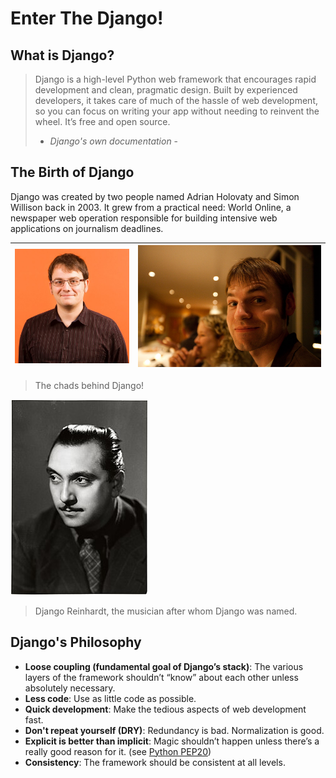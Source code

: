# Enter The Django!

## What is Django?

> Django is a high-level Python web framework that encourages rapid development and clean, pragmatic design. Built by experienced developers, it takes care of much of the hassle of web development, so you can focus on writing your app without needing to reinvent the wheel. It’s free and open source. 
> 
> 	- _Django's own documentation_ -

## The Birth of Django

Django was created by two people named Adrian Holovaty and Simon Willison back in 2003. It grew from a practical need: World Online, a newspaper web operation responsible for building intensive web applications on journalism deadlines.

| ![chad1](https://github.com/Sharif-Web-Development/django-development/blob/main/Introduction/images/chad_number_one.png?raw=true) | ![chad2](https://github.com/Sharif-Web-Development/django-development/blob/main/Introduction/images/chad_number_two.png?raw=true) |
| --------------------------------------------------------------------------------------------------------------------------------- | --------------------------------------------------------------------------------------------------------------------------------- |
> The chads behind Django!


![reinhardt](https://github.com/Sharif-Web-Development/django-development/blob/main/Introduction/images/reinhardt.png?raw=true)
> Django Reinhardt, the musician after whom Django was named.

## Django's Philosophy

- **Loose coupling (fundamental goal of Django’s stack)**: The various layers of the framework shouldn’t “know” about each other unless absolutely necessary.
- **Less code**: Use as little code as possible.
- **Quick development**: Make the tedious aspects of web development fast.
- **Don't repeat yourself (DRY)**: Redundancy is bad. Normalization is good.
- **Explicit is better than implicit**: Magic shouldn’t happen unless there’s a really good reason for it. (see [Python PEP20](https://peps.python.org/pep-0020/))
- **Consistency**: The framework should be consistent at all levels.